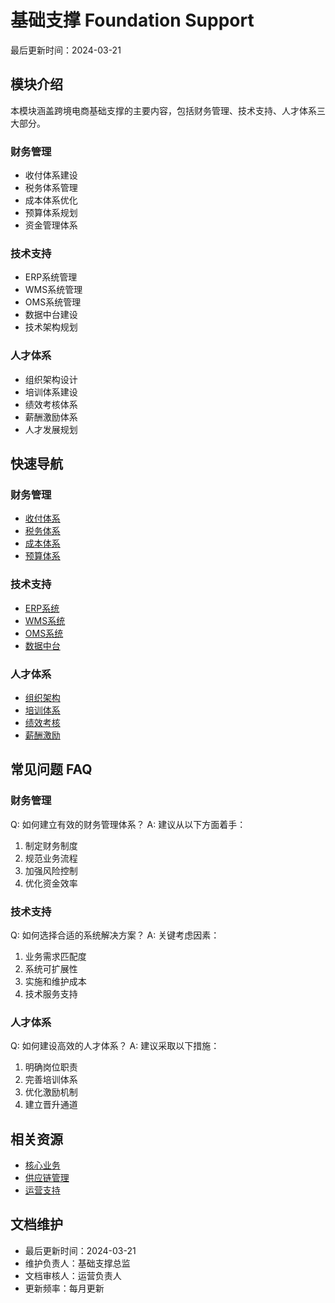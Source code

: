 # 基础支撑 Foundation Support

最后更新时间：2024-03-21

## 模块介绍
本模块涵盖跨境电商基础支撑的主要内容，包括财务管理、技术支持、人才体系三大部分。

### 财务管理
- 收付体系建设
- 税务体系管理
- 成本体系优化
- 预算体系规划
- 资金管理体系

### 技术支持
- ERP系统管理
- WMS系统管理
- OMS系统管理
- 数据中台建设
- 技术架构规划

### 人才体系
- 组织架构设计
- 培训体系建设
- 绩效考核体系
- 薪酬激励体系
- 人才发展规划

## 快速导航
### 财务管理
- [收付体系](4.1-财务管理/收付体系.md)
- [税务体系](4.1-财务管理/税务体系.md)
- [成本体系](4.1-财务管理/成本体系.md)
- [预算体系](4.1-财务管理/预算体系.md)

### 技术支持
- [ERP系统](4.2-技术支持/ERP系统.md)
- [WMS系统](4.2-技术支持/WMS系统.md)
- [OMS系统](4.2-技术支持/OMS系统.md)
- [数据中台](4.2-技术支持/数据中台.md)

### 人才体系
- [组织架构](4.3-人才体系/组织架构.md)
- [培训体系](4.3-人才体系/培训体系.md)
- [绩效考核](4.3-人才体系/绩效考核.md)
- [薪酬激励](4.3-人才体系/薪酬激励.md)

## 常见问题 FAQ
### 财务管理
Q: 如何建立有效的财务管理体系？
A: 建议从以下方面着手：
1. 制定财务制度
2. 规范业务流程
3. 加强风险控制
4. 优化资金效率

### 技术支持
Q: 如何选择合适的系统解决方案？
A: 关键考虑因素：
1. 业务需求匹配度
2. 系统可扩展性
3. 实施和维护成本
4. 技术服务支持

### 人才体系
Q: 如何建设高效的人才体系？
A: 建议采取以下措施：
1. 明确岗位职责
2. 完善培训体系
3. 优化激励机制
4. 建立晋升通道

## 相关资源
- [核心业务](../1-核心业务/README.md)
- [供应链管理](../2-供应链/README.md)
- [运营支持](../3-运营支持/README.md)

## 文档维护
- 最后更新时间：2024-03-21
- 维护负责人：基础支撑总监
- 文档审核人：运营负责人
- 更新频率：每月更新 